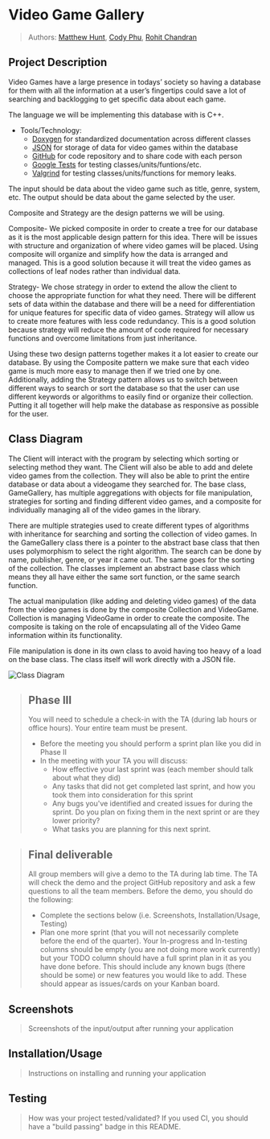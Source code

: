 # Video Game Gallery
 
 > Authors: 
 [Matthew Hunt](https://github.com/coding-cat-cosmo),
 [Cody Phu](https://github.com/codyphu),
 [Rohit Chandran](https://github.com/rchandran7)

## Project Description
Video Games have a large presence in todays’ society so having a database for them with all the information at a user’s fingertips could save a lot of searching and backlogging to get specific data about each game.

The language we will be implementing this database with is C++.
* Tools/Technology:
  * [Doxygen](https://www.doxygen.nl/index.html) for standardized documentation across different classes
  * [JSON](https://github.com/nlohmann/json) for storage of data for video games within the database
  * [GitHub](https://github.com/) for code repository and to share code with each person
  * [Google Tests](https://github.com/google/googletest) for testing classes/units/funtions/etc.
  * [Valgrind](https://valgrind.org/) for testing classes/units/functions for memory leaks.

The input should be data about the video game such as title, genre, system, etc.
The output should be data about the game selected by the user.


Composite and Strategy are the design patterns we will be using.

Composite- We picked composite in order to create a tree for our database as it is the most applicable design pattern for this idea. There will be issues with structure and organization of where video games will be placed. Using composite will organize and simplify how the data is arranged and managed. This is a good solution because it will treat the video games as collections of leaf nodes rather than individual data.

Strategy- We chose strategy in order to extend the allow the client to choose the appropriate	function for what they need. There will be different sets of data within the database and there will be a need for differentiation for unique features for specific data of video games. Strategy will allow us to create more features with less code redundancy. This is a good solution because strategy will reduce the amount of code required for necessary functions and overcome limitations from just inheritance.

Using these two design patterns together makes it a lot easier to create our database. By using the Composite pattern we make sure that each video game is much more easy to manage then if we tried one by one. Additionally, adding the Strategy pattern allows us to switch between different ways to search or sort the database so that the user can use different keywords or algorithms to easily find or organize their collection. Putting it all together will help make the database as responsive as possible for the user.


## Class Diagram

The Client will interact with the program by selecting which sorting or selecting method they want. The Client will also be able to add and delete video games from the collection. They will also be able to print the entire database or data about a videogame they searched for.
The base class, GameGallery, has multiple aggregations with objects for file manipulation, strategies for sorting and finding different video games, and a composite for individually managing all of the video games in the library.

There are multiple strategies used to create different types of algorithms with inheritance for searching and sorting the collection of video games. In the GameGallery class there is a pointer to the abstract base class that then uses polymorphism to select the right algorithm. The search can be done by name, publisher, genre, or year it came out. The same goes for the sorting of the collection. The classes implement an abstract base class which means they all have either the same sort function, or the same search function.

The actual manipulation (like adding and deleting video games) of the data from the video games is done by the composite Collection and VideoGame. Collection is managing VideoGame in order to create the composite. The composite is taking on the role of encapsulating all of the Video Game information within its functionality.

 File manipulation is done in its own class to avoid having too heavy of a load on the base class. The class itself will work directly with a JSON file. 
 
 ![Class Diagram](https://github.com/cs100/final-project-mhunt023-cphu003-rchan121/blob/master/Class%20Diagram%20(2).png)

 
 > ## Phase III
 > You will need to schedule a check-in with the TA (during lab hours or office hours). Your entire team must be present. 
 > * Before the meeting you should perform a sprint plan like you did in Phase II
 > * In the meeting with your TA you will discuss: 
 >   - How effective your last sprint was (each member should talk about what they did)
 >   - Any tasks that did not get completed last sprint, and how you took them into consideration for this sprint
 >   - Any bugs you've identified and created issues for during the sprint. Do you plan on fixing them in the next sprint or are they lower priority?
 >   - What tasks you are planning for this next sprint.

 > ## Final deliverable
 > All group members will give a demo to the TA during lab time. The TA will check the demo and the project GitHub repository and ask a few questions to all the team members. 
 > Before the demo, you should do the following:
 > * Complete the sections below (i.e. Screenshots, Installation/Usage, Testing)
 > * Plan one more sprint (that you will not necessarily complete before the end of the quarter). Your In-progress and In-testing columns should be empty (you are not doing more work currently) but your TODO column should have a full sprint plan in it as you have done before. This should include any known bugs (there should be some) or new features you would like to add. These should appear as issues/cards on your Kanban board. 
 
 ## Screenshots
 > Screenshots of the input/output after running your application
 ## Installation/Usage
 > Instructions on installing and running your application
 ## Testing
 > How was your project tested/validated? If you used CI, you should have a "build passing" badge in this README.
 
